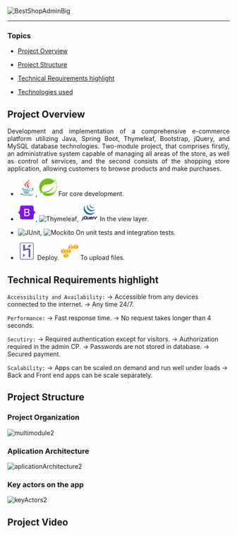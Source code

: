 ![BestShopAdminBig](https://github.com/pedrocarvalhoit/bestshop-eCommerce/assets/100386092/03d3f676-4f28-4294-853b-75587c8fed49) 

<hr>

### Topics

- [Project Overview](#project-overview)

- [Project Structure](#project-structure)

- [Technical Requirements highlight](#technical-requirements-highlight)

- [Technologies used](#technologies-used)

## Project Overview

<p align="justify">
Development and implementation of a comprehensive e-commerce platform utilizing Java, Spring Boot, Thymeleaf, Bootstrap, jQuery, and MySQL database technologies. Two-module project, that comprises firstly, an administrative system capable of managing all areas of the store, as well as control of services, and the second consists of the shopping store application, allowing customers to browse products and make purchases.

- <img alt="Java" src="https://raw.githubusercontent.com/devicons/devicon/master/icons/java/java-original.svg" width="40" height="40"/>, <img alt="Spring" src="https://raw.githubusercontent.com/devicons/devicon/master/icons/spring/spring-original.svg" width="40" height="40"/> For core development.

- <img alt="Bootstrap" src="https://raw.githubusercontent.com/devicons/devicon/master/icons/bootstrap/bootstrap-original.svg" width="40" height="40"/>, <img alt="Thymeleaf" src="https://raw.githubusercontent.com/simple-icons/simple-icons/develop/icons/thymeleaf.svg" width="40" height="40">, <img alt="Jquery" src="https://raw.githubusercontent.com/devicons/devicon/master/icons/jquery/jquery-original-wordmark.svg" width="40" height="40"/> In the view layer.

- <img alt="JUnit" src="https://github.com/pedrocarvalhoit/bestshop-eCommerce/assets/100386092/39ec3cee-8bc7-40fd-a07b-593314f25388" alt="junit" width="40" height="40"/>, <img alt="Mockito" src="https://github.com/pedrocarvalhoit/bestshop-eCommerce/assets/100386092/f8aea68b-06df-497e-bf70-09fb05dd34ef" width="40" height="40"> On unit tests and integration tests.

- <img alt="Heroku" src="https://raw.githubusercontent.com/devicons/devicon/master/icons/heroku/heroku-original.svg" width="40" height="40"/> Deploy. <img alt="Aws" src="https://raw.githubusercontent.com/devicons/devicon/master/icons/amazonwebservices/amazonwebservices-original.svg" alt="java" width="40" height="40"/> To upload files.


</p>

## Technical Requirements highlight

`Accessibility and Availability:` 
	-> Accessible from any devices connected to the internet.
	-> Any time 24/7.

`Performance:` 
	-> Fast response time.
	-> No request takes longer than 4 seconds.

`Secutiry:` 
	-> Required authentication except for visitors.
	-> Authorization required in the admin CP.
	-> Passwords are not stored in database.
	-> Secured payment.

`Scalability:` 
	-> Apps can be scaled on demand and run well under loads
	-> Back and Front end apps can be scale separately.

## Project Structure

### Project Organization 
![multimodule2](https://github.com/pedrocarvalhoit/bestshop-eCommerce/assets/100386092/4cef9c43-c68d-4286-8c1f-eb95c43df575)

### Aplication Architecture
![aplicationArchitecture2](https://github.com/pedrocarvalhoit/bestshop-eCommerce/assets/100386092/ff207ac3-480d-40a4-a1ee-e3407c01f4aa)

### Key actors on the app
![keyActors2](https://github.com/pedrocarvalhoit/bestshop-eCommerce/assets/100386092/2e8ce1fc-a7ec-4be6-9577-55112e9f18b0)

## Project Video

